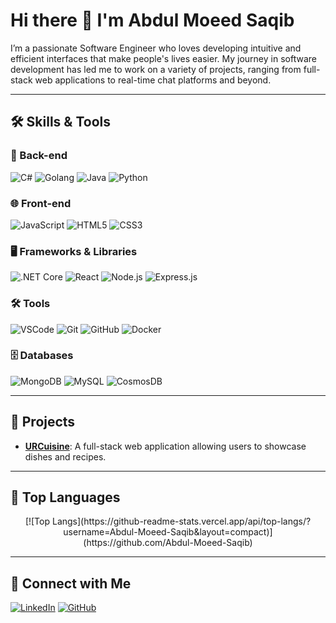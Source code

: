 # Hi there 👋 I'm Abdul Moeed Saqib

I’m a passionate Software Engineer who loves developing intuitive and efficient interfaces that make people's lives easier. My journey in software development has led me to work on a variety of projects, ranging from full-stack web applications to real-time chat platforms and beyond.

---

## 🛠️ Skills & Tools

### 🔧 Back-end
![C#](https://img.shields.io/badge/C%23-239120?style=flat-square&logo=c-sharp&logoColor=white)
![Golang](https://img.shields.io/badge/Go-00ADD8?style=flat-square&logo=go&logoColor=white)
![Java](https://img.shields.io/badge/Java-007396?style=flat-square&logo=java&logoColor=white)
![Python](https://img.shields.io/badge/Python-3776AB?style=flat-square&logo=python&logoColor=white)

### 🌐 Front-end
![JavaScript](https://img.shields.io/badge/JavaScript-F7DF1E?style=flat-square&logo=javascript&logoColor=black)
![HTML5](https://img.shields.io/badge/HTML5-E34F26?style=flat-square&logo=html5&logoColor=white)
![CSS3](https://img.shields.io/badge/CSS3-1572B6?style=flat-square&logo=css3&logoColor=white)

### 🖥️ Frameworks & Libraries
![.NET Core](https://img.shields.io/badge/.NET_Core-5C2D91?style=flat-square&logo=dotnet&logoColor=white)
![React](https://img.shields.io/badge/React-61DAFB?style=flat-square&logo=react&logoColor=white)
![Node.js](https://img.shields.io/badge/Node.js-339933?style=flat-square&logo=node-dot-js&logoColor=white)
![Express.js](https://img.shields.io/badge/Express.js-000000?style=flat-square&logo=express&logoColor=white)

### 🛠 Tools
![VSCode](https://img.shields.io/badge/VSCode-0078D4?style=flat-square&logo=visual-studio-code&logoColor=white)
![Git](https://img.shields.io/badge/Git-F05032?style=flat-square&logo=git&logoColor=white)
![GitHub](https://img.shields.io/badge/GitHub-100000?style=flat-square&logo=github&logoColor=white)
![Docker](https://img.shields.io/badge/Docker-2496ED?style=flat-square&logo=docker&logoColor=white)

### 🗄️ Databases
![MongoDB](https://img.shields.io/badge/MongoDB-47A248?style=flat-square&logo=mongodb&logoColor=white)
![MySQL](https://img.shields.io/badge/MySQL-4479A1?style=flat-square&logo=mysql&logoColor=white)
![CosmosDB](https://img.shields.io/badge/Azure%20Cosmos%20DB-0078D4?style=flat-square&logo=azure-cosmos-db&logoColor=white)

---

## 🚀 Projects

- **[URCuisine](https://github.com/Abdul-Moeed-Saqib/URCuisine)**: A full-stack web application allowing users to showcase dishes and recipes.

---

## 🌟 Top Languages
<div align="center">
  [![Top Langs](https://github-readme-stats.vercel.app/api/top-langs/?username=Abdul-Moeed-Saqib&layout=compact)](https://github.com/Abdul-Moeed-Saqib)
</div>

---

## 🔗 Connect with Me
[![LinkedIn](https://img.shields.io/badge/LinkedIn-0077B5?style=flat-square&logo=linkedin&logoColor=white)](https://linkedin.com/in/abdul-moeed-saqib)
[![GitHub](https://img.shields.io/badge/GitHub-100000?style=flat-square&logo=github&logoColor=white)](https://github.com/Abdul-Moeed-Saqib)


